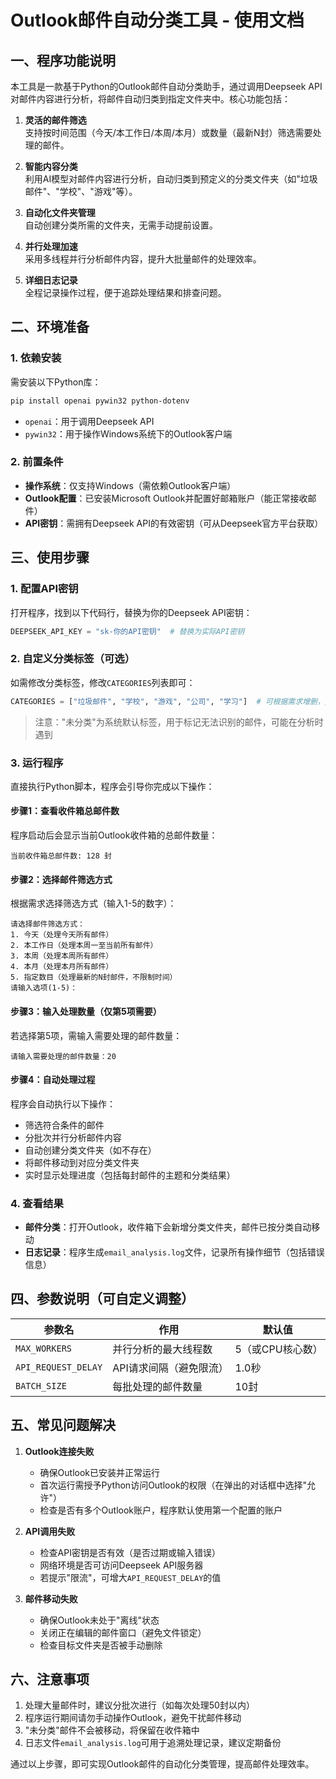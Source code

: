 
# Outlook邮件自动分类工具 - 使用文档

## 一、程序功能说明

本工具是一款基于Python的Outlook邮件自动分类助手，通过调用Deepseek API对邮件内容进行分析，将邮件自动归类到指定文件夹中。核心功能包括：

1. **灵活的邮件筛选**  
   支持按时间范围（今天/本工作日/本周/本月）或数量（最新N封）筛选需要处理的邮件。

2. **智能内容分类**  
   利用AI模型对邮件内容进行分析，自动归类到预定义的分类文件夹（如"垃圾邮件"、"学校"、"游戏"等）。

3. **自动化文件夹管理**  
   自动创建分类所需的文件夹，无需手动提前设置。

4. **并行处理加速**  
   采用多线程并行分析邮件内容，提升大批量邮件的处理效率。

5. **详细日志记录**  
   全程记录操作过程，便于追踪处理结果和排查问题。


## 二、环境准备

### 1. 依赖安装

需安装以下Python库：

```bash
pip install openai pywin32 python-dotenv
```

- `openai`：用于调用Deepseek API
- `pywin32`：用于操作Windows系统下的Outlook客户端


### 2. 前置条件

- **操作系统**：仅支持Windows（需依赖Outlook客户端）
- **Outlook配置**：已安装Microsoft Outlook并配置好邮箱账户（能正常接收邮件）
- **API密钥**：需拥有Deepseek API的有效密钥（可从Deepseek官方平台获取）


## 三、使用步骤

### 1. 配置API密钥

打开程序，找到以下代码行，替换为你的Deepseek API密钥：

```python
DEEPSEEK_API_KEY = "sk-你的API密钥"  # 替换为实际API密钥
```


### 2. 自定义分类标签（可选）

如需修改分类标签，修改`CATEGORIES`列表即可：

```python
CATEGORIES = ["垃圾邮件", "学校", "游戏", "公司", "学习"]  # 可根据需求增删，建议为垃圾邮件、学习、工作、娱乐、其他
```

> 注意："未分类"为系统默认标签，用于标记无法识别的邮件，可能在分析时遇到


### 3. 运行程序

直接执行Python脚本，程序会引导你完成以下操作：

#### 步骤1：查看收件箱总邮件数

程序启动后会显示当前Outlook收件箱的总邮件数量：

```
当前收件箱总邮件数: 128 封
```

#### 步骤2：选择邮件筛选方式

根据需求选择筛选方式（输入1-5的数字）：

```
请选择邮件筛选方式：
1. 今天（处理今天所有邮件）
2. 本工作日（处理本周一至当前所有邮件）
3. 本周（处理本周所有邮件）
4. 本月（处理本月所有邮件）
5. 指定数目（处理最新的N封邮件，不限制时间）
请输入选项(1-5)：
```

#### 步骤3：输入处理数量（仅第5项需要）

若选择第5项，需输入需要处理的邮件数量：

```
请输入需要处理的邮件数量：20
```

#### 步骤4：自动处理过程

程序会自动执行以下操作：

- 筛选符合条件的邮件
- 分批次并行分析邮件内容
- 自动创建分类文件夹（如不存在）
- 将邮件移动到对应分类文件夹
- 实时显示处理进度（包括每封邮件的主题和分类结果）


### 4. 查看结果

- **邮件分类**：打开Outlook，收件箱下会新增分类文件夹，邮件已按分类自动移动
- **日志记录**：程序生成`email_analysis.log`文件，记录所有操作细节（包括错误信息）


## 四、参数说明（可自定义调整）

| 参数名              | 作用                    | 默认值           |
| ------------------- | ----------------------- | ---------------- |
| `MAX_WORKERS`       | 并行分析的最大线程数    | 5（或CPU核心数） |
| `API_REQUEST_DELAY` | API请求间隔（避免限流） | 1.0秒            |
| `BATCH_SIZE`        | 每批处理的邮件数量      | 10封             |


## 五、常见问题解决

1. **Outlook连接失败**  
   - 确保Outlook已安装并正常运行
   - 首次运行需授予Python访问Outlook的权限（在弹出的对话框中选择"允许"）
   - 检查是否有多个Outlook账户，程序默认使用第一个配置的账户

2. **API调用失败**  
   - 检查API密钥是否有效（是否过期或输入错误）
   - 网络环境是否可访问Deepseek API服务器
   - 若提示"限流"，可增大`API_REQUEST_DELAY`的值

3. **邮件移动失败**  
   - 确保Outlook未处于"离线"状态
   - 关闭正在编辑的邮件窗口（避免文件锁定）
   - 检查目标文件夹是否被手动删除


## 六、注意事项

1. 处理大量邮件时，建议分批次进行（如每次处理50封以内）
2. 程序运行期间请勿手动操作Outlook，避免干扰邮件移动
3. "未分类"邮件不会被移动，将保留在收件箱中
4. 日志文件`email_analysis.log`可用于追溯处理记录，建议定期备份


通过以上步骤，即可实现Outlook邮件的自动化分类管理，提高邮件处理效率。
